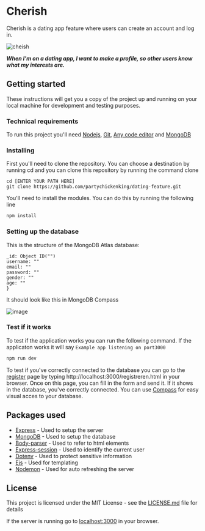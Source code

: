 # Cherish
Cherish is a dating app feature where users can create an account and log in.

![cheish](https://user-images.githubusercontent.com/55750126/79575904-ca0bc080-80c2-11ea-9a6f-44d66591c912.jpg)

_**When I'm on a dating app, I want to make a profile, so other users know what my interests are.**_
## Getting started
These instructions will get you a copy of the project up and running on your local machine for development and testing purposes.

### Technical requirements
To run this project you'll need [Nodejs](https://nodejs.org/en/download/), [Git](https://git-scm.com/downloads), [Any code editor](https://code.visualstudio.com/download) and [MongoDB](https://www.mongodb.com/cloud/atlas/register)

### Installing
First you'll need to clone the repository. You can choose a destination by running cd and you can clone this repository by running the command clone
```
cd [ENTER YOUR PATH HERE]
git clone https://github.com/partychickenking/dating-feature.git
```
You'll need to install the modules. You can do this by running the following line
```cmd
npm install
```

### Setting up the database

This is the structure of the MongoDB Atlas database:

```
_id: Object ID("")
username: ""
email: ""
password: ""
gender: ""
age: ""
}
```

It should look like this in MongoDB Compass

![image](https://user-images.githubusercontent.com/55750126/79576373-75b51080-80c3-11ea-94ec-cdbd821b0555.png)

### Test if it works

To test if the application works you can run the following command. If the applicaton works it will say `Example app listening on port3000`
```cmd
npm run dev
```
To test if you've correctly connected to the database you can go to the [register](http://localhost:3000/registreren.html) page by typing http://localhost:3000/registreren.html in your browser. Once on this page, you can fill in the form and send it. If it shows in the database, you've correctly connected. You can use [Compass](https://www.mongodb.com/download-center/compass) for easy visual acces to your database.

## Packages used
* [Express](https://www.npmjs.com/package/express) - Used to setup the server
* [MongoDB](https://www.npmjs.com/package/mongodb) - Used to setup the database
* [Body-parser](https://www.npmjs.com/package/body-parser) - Used to refer to html elements
* [Express-session](https://www.npmjs.com/package/express-session) - Used to identify the current user
* [Dotenv](https://www.npmjs.com/package/dotenv) - Used to protect sensitive information
* [Ejs](https://www.npmjs.com/package/ejs) - Used for templating
* [Nodemon](https://www.npmjs.com/package/nodemon) - Used for auto refreshing the server

## License
This project is licensed under the MIT License - see the [LICENSE.md](https://github.com/tsjuusmei/datingAppFeature/blob/master/LICENSE) file for details

If the server is running go to [localhost:3000](http://localhost:3000/) in your browser.

